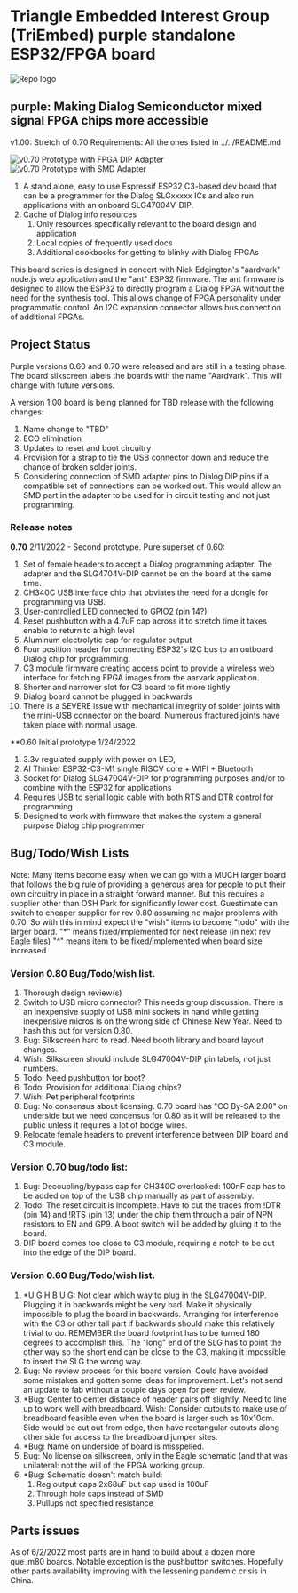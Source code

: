 ﻿# Triangle Embedded Interest Group (TriEmbed) purple standalone ESP32/FPGA board
![Repo logo](/images/purple.png)
## purple: Making Dialog Semiconductor mixed signal FPGA chips more accessible

v1.00: Stretch of 0.70
Requirements: All the ones listed in ../../README.md

![v0.70 Prototype with FPGA DIP Adapter](/images/v0.70-DIP-adapter.jpg)
![v0.70 Prototype with SMD Adapter](/images/v0.70-SMD-adapter.jpg)

1. A stand alone, easy to use Espressif ESP32 C3-based dev board that can be a programmer for the Dialog SLGxxxxx ICs and also run applications with an onboard SLG47004V-DIP.
2. Cache of Dialog info resources
   1. Only resources specifically relevant to the board design and application
   2. Local copies of frequently used docs
   3. Additional cookbooks for getting to blinky with Dialog FPGAs 

This board series is designed in concert with Nick Edgington's "aardvark" node.js web application and the "ant" ESP32 firmware. The ant firmware is designed to allow the ESP32 to directly program a Dialog FPGA without the need for the synthesis tool. This allows change of FPGA personality under programmatic control. An I2C expansion connector allows bus connection of additional FPGAs.

## Project Status

Purple versions 0.60 and 0.70 were released and are still in a testing phase. The board silkscreen labels the boards with the name "Aardvark". This will change with future versions.

A version 1.00 board is being planned for TBD release with the following changes:
1. Name change to "TBD"
2. ECO elimination
3. Updates to reset and boot circuitry
4. Provision for a strap to tie the USB connector down and reduce the chance of broken solder joints.
5. Considering connection of SMD adapter pins to Dialog DIP pins if a compatible set of connections can be worked out. This would allow an SMD part in the adapter to be used for in circuit testing and not just programming.

### Release notes

**0.70** 2/11/2022 - Second prototype. Pure superset of 0.60:

1. Set of female headers to accept a Dialog programming adapter. The adapter and the SLG4704V-DIP cannot be on the board at the same time.
2. CH340C USB interface chip that obviates the need for a dongle for programming via USB.
3. User-controlled LED connected to GPIO2 (pin 14?)
4. Reset pushbutton with a 4.7uF cap across it to stretch time it takes enable to return to a high level
5. Aluminum electrolytic cap for regulator output
6. Four position header for connecting ESP32's I2C bus to an outboard Dialog chip for programming. 
7. C3 module firmware creating access point to provide a wireless web interface for fetching FPGA images from the aarvark application.
8. Shorter and narrower slot for C3 board to fit more tightly
9. Dialog board cannot be plugged in backwards
10. There is a SEVERE issue with mechanical integrity of solder joints with the mini-USB connector on the board. Numerous fractured joints have taken place with normal usage. 

**0.60 Initial prototype 1/24/2022

1. 3.3v regulated supply with power on LED, 
2. AI Thinker ESP32-C3-M1 single RISCV core + WIFI + Bluetooth
3. Socket for Dialog SLG47004V-DIP for programming purposes and/or to combine with the ESP32 for applications
4. Requires USB to serial logic cable with both RTS and DTR control for programming
5. Designed to work with firmware that makes the system a general purpose Dialog chip programmer

## Bug/Todo/Wish Lists

   Note: Many items become easy when we can go with a MUCH larger board that follows the big rule of providing a generous area for people to put their own circuitry in place in a straight forward manner. But this requires a supplier other than OSH Park for significantly lower cost. Guestimate can switch to cheaper supplier for rev 0.80 assuming no major problems with 0.70. So with this in mind expect the "wish" items to become "todo" with the larger board.
   "*" means fixed/implemented for next release (in next rev Eagle files) 
   "^" means item to be fixed/implemented when board size increased

### Version 0.80 Bug/Todo/wish list.

1. Thorough design review(s)
2. Switch to USB micro connector? This needs group discussion. There is an inexpensive supply of USB mini sockets in hand while getting inexpensive micros is on the wrong side of Chinese New Year. Need to hash this out for version 0.80.
2. Bug: Silkscreen hard to read. Need booth library and board layout changes.
3. Wish: Silkscreen should include SLG47004V-DIP pin labels, not just numbers.
4. Todo: Need pushbutton for boot? 
5. Todo: Provision for additional Dialog chips?
6. Wish: Pet peripheral footprints
7. Bug: No consensus about licensing. 0.70 board has "CC By-SA 2.00" on underside but we need concensus for 0.80 as it will be released to the public unless it requires a lot of bodge wires. 
8. Relocate female headers to prevent interference between DIP board and C3 module.

### Version 0.70 bug/todo list: 

1. Bug: Decoupling/bypass cap for CH340C overlooked: 100nF cap has to be added on top of the USB chip manually as part of assembly.
2. Todo: The reset circuit is incomplete. Have to cut the traces from !DTR (pin 14) and !RTS (pin 13) under the chip them through a pair of NPN resistors to EN and GP9. A boot switch will be added by gluing it to the board.
3. DIP board comes too close to C3 module, requiring a notch to be cut into the edge of the DIP board.

### Version 0.60 Bug/Todo/wish list.

1. *U G H  B U G: Not clear which way to plug in the SLG47004V-DIP. Plugging it in backwards might be very bad. Make it physically impossible to plug the board in backwards. Arranging for interference with the C3 or other tall part if backwards should make this relatively trivial to do. REMEMBER the board footprint has to be turned 180 degrees to accomplish this. The "long" end of the SLG has to point the other way so the short end can be close to the C3, making it impossible to insert the SLG the wrong way.
2. Bug: No review process for this board version. Could have avoided some mistakes and gotten some ideas for improvement. Let's not send an update to fab without a couple days open for peer review.
3. *Bug: Center to center distance of header pairs off slightly. Need to line up to work well with breadboard. Wish: Consider cutouts to make use of breadboard feasible even when the board is larger such as 10x10cm. Side would be cut out from edge, then have rectangular cutouts along other side for access to the breadboard jumper sites.
4. *Bug: Name on underside of board is misspelled.
5. Bug: No license on silkscreen, only in the Eagle schematic (and that was unilateral: not the will of the FPGA working group.
6. *Bug: Schematic doesn't match build:
    1. Reg output caps 2x68uF but cap used is 100uF
    2. Through hole caps instead of SMD
    3. Pullups not specified resistance

## Parts issues

As of 6/2/2022 most parts are in hand to build about a dozen more que_m80 boards. Notable exception is the pushbutton switches. Hopefully other parts availability improving with the lessening pandemic crisis in China. 


